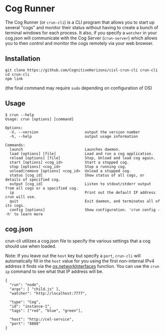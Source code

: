 # Cog Runner

The Cog Runner (or `crun-cli`) is a CLI program that allows you to start up several "cogs" and
monitor their status without having to create a bunch of terminal windows for each process. It
also, if you specify a `watcher` in your cog.json will communicate with the Cog Server (`crun-server`)
which allows you to then control and monitor the cogs remotely via your web browser.

## Installation
```
git clone https://github.com/CognitiveHorizons/cisl-crun-cli crun-cli
cd crun-cli
npm link
```
(the final command may require `sudo` depending on configuration of OS)

## Usage
```
$ crun --help
Usage: crun [options] [command]

Options:
  -V, --version                     output the version number
  -h, --help                        output usage information

Commands:
  launch                            Launches daemon.
  load [options] [file]             Load and run a cog application.
  reload [options] [file]           Stop, Unload and load cog again.
  start [options] <cog_id>          Start a stopped cog.
  stop [options] <cog_id>           Stop a running cog.
  unload|remove [options] <cog_id>  Unload a stopped cog.
  status [cog_id]                   Show status of all cogs, or details of specified cog.
  output [cog_id]                   Listen to stdout/stderr output from all cogs or a specified cog.
  ip                                Print out the default IP address crun will use.
  quit                              Exit daemon, and terminates all of its cogs.
  config [options]                  Show configuration. 'crun config --h' to learn more
```

## cog.json
crun-cli utilizes a cog.json file to specify the various settings that a cog should use when
loaded.
 
Note: If you leave out the `host` key but specify a `port`, `crun-cli` will automatically fill
in the `host` value for you using the first non-internal IPv4 address it finds via the 
[os.networkInterfaces](https://nodejs.org/api/os.html#os_os_networkinterfaces) function. You can
use the `crun ip` command to see what that IP address will be.
```
{
  "run": "node",
  "args": [ "child.js" ],
  "watcher": "http://localhost:7777",

  "type": "Cog",
  "id": "instance-1",
  "tags": ["red", "blue", "green"],

  "host": "http://cel-service",
  "port": "8888"
}
```
